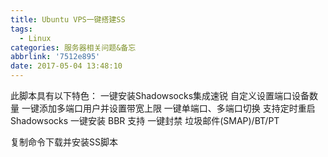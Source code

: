 ```yaml
---
title: Ubuntu VPS一键搭建SS
tags:
  - Linux
categories: 服务器相关问题&备忘
abbrlink: '7512e895'
date: 2017-05-04 13:48:10
---
```



此脚本具有以下特色：
一键安装Shadowsocks集成速锐
自定义设置端口设备数量
一键添加多端口用户并设置带宽上限
一键单端口、多端口切换
支持定时重启Shadowsocks
一键安装 BBR
支持 一键封禁 垃圾邮件(SMAP)/BT/PT

复制命令下载并安装SS脚本﻿
```wget -N --no-check-certificate https://softs.fun/Bash/ssrmu.sh && chmod +x ssrmu.sh && bash ssrmu.sh
```
